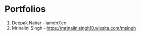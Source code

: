 # Portfolios

1. Deepak Nahar - iamdn7.co
2. Mrinalini Singh - https://mrinalinisingh10.wixsite.com/msingh
